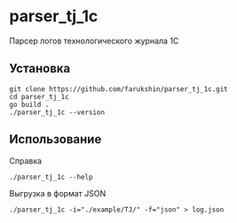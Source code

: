 # parser_tj_1c
Парсер логов технологического журнала 1С

## Установка

```
git clone https://github.com/farukshin/parser_tj_1c.git
cd parser_tj_1c
go build .
./parser_tj_1c --version
```

## Использование

Справка
```
./parser_tj_1c --help
```

Выгрузка в формат JSON
```
./parser_tj_1c -i="./example/TJ/" -f="json" > log.json
```
